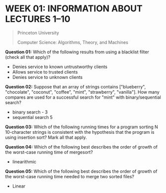 # WEEK 01: INFORMATION ABOUT LECTURES 1–10

> Princeton University
>
> Computer Science: Algorithms, Theory, and Machines

**Question 01:** Which of the following results from using a blacklist filter (check all that apply)?

* Denies service to known untrustworthy clients
* Allows service to trusted clients
* Denies service to unknown clients

**Question 02:** Suppose that an array of strings contains ["blueberry", "chocolate", "coconut", "coffee", "mint", "strawberry", "vanilla"]. How many compares are used for a successful search for "mint" with binary/sequential search?

* binary search - 3
* sequential search 5

**Question 03:** Which of the following running times for a program sorting N 10-character strings is consistent with the hypothesis that the program is using insertion sort? Mark all that apply.

**Question 04:** Which of the following best describes the order of growth of the worst-case running time of mergesort?

* linearithmic

**Question 05:** Which of the following best describes the order of growth of the worst-case running time needed to merge two sorted files?

* Linear
